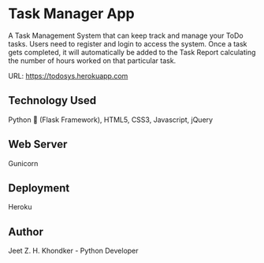 # Task Manager App
A Task Management System that can keep track and manage your ToDo tasks. Users need to register and login to access the system. Once a task gets completed, it will automatically be added to the Task Report calculating the number of hours worked on that particular task.

URL: https://todosys.herokuapp.com

## Technology Used
Python 🐍 (Flask Framework), HTML5, CSS3, Javascript, jQuery

## Web Server
Gunicorn

## Deployment
Heroku

## Author
Jeet Z. H. Khondker - Python Developer



